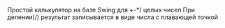 Простой калькулятор на базе Swing для +-*/ целых чисел
При делении(/) результат записывается в виде числа с плавающей точкой
